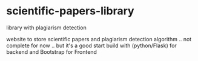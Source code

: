 # scientific-papers-library
library with plagiarism detection


website to store scientific papers and plagiarism detection algorithm
..
not complete for now .. but it's a good start
build with (python/Flask) for backend and Bootstrap for Frontend
